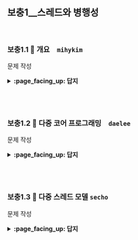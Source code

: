 ## 보충1__스레드와 병행성

<br>

### 보충1.1 :fallen_leaf: 개요　`mihykim`

문제 작성

<details>
<summary> <b> :page_facing_up: 답지 </b>  </summary>
<div markdown="1">

답지작성

</div>
</details>
<br><br>

<br>

### 보충1.2 :fallen_leaf: 다중 코어 프로그래밍　`daelee`

문제 작성

<details>
<summary> <b> :page_facing_up: 답지 </b>  </summary>
<div markdown="1">

답지작성

</div>
</details>
<br><br>

<br>

### 보충1.3 :fallen_leaf:  다중 스레드 모델 `secho`

문제 작성

<details>
<summary> <b> :page_facing_up: 답지 </b>  </summary>
<div markdown="1">

답지작성

</div>
</details>
<br><br>
